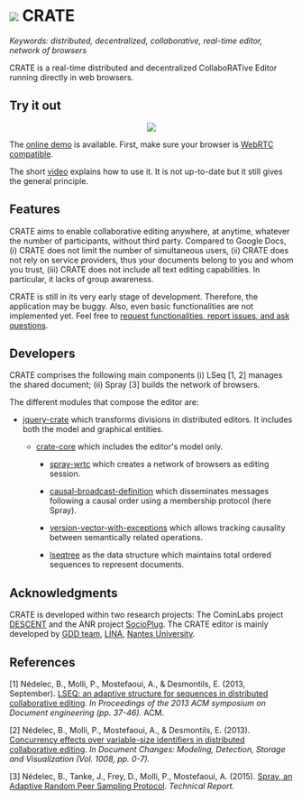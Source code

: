 # <img src="https://raw.githubusercontent.com/Chat-Wane/CRATE/master/img/crateicon.png" /> CRATE

<i>Keywords: distributed, decentralized, collaborative, real-time editor, network of browsers</i>

CRATE is a real-time distributed and decentralized CollaboRATive Editor running directly in web browsers.

## Try it out

<div style="text-align:center; width:inherit">
  <img src="https://raw.githubusercontent.com/Chat-Wane/CRATE/master/img/screenshot.png" style="max-width:500px"/>
  </div>

The [online demo](http://chat-wane.github.io/CRATE/) is available. First, make sure your browser is [WebRTC compatible](http://caniuse.com/#feat=rtcpeerconnection).

The short [video](https://www.dropbox.com/s/egf2c2do1jd331w/CRATE-video.mp4?dl=0) explains how to use it. It is not up-to-date but it still gives the general principle.

## Features

CRATE aims to enable collaborative editing anywhere, at anytime, whatever the number of participants, without third party. Compared to Google Docs, (i) CRATE does not limit the number of simultaneous users, (ii) CRATE does not rely on service providers, thus your documents belong to you and whom you trust, (iii) CRATE does not include all text editing capabilities. In particular, it lacks of group awareness.

CRATE is still in its very early stage of development. Therefore, the
application may be buggy. Also, even basic functionalities are not implemented yet. Feel free to [request functionalities, report issues, and ask questions](https://github.com/Chat-Wane/CRATE/issues).

## Developers

CRATE comprises the following main components (i) LSeq [1, 2] manages the shared document; (ii) Spray [3] builds the network of browsers.

The different modules that compose the editor are:

* [jquery-crate](https://github.com/Chat-Wane/jquery-crate) which transforms divisions in distributed editors. It includes both the model and graphical entities.

  * [crate-core](https://github.com/Chat-Wane/crate-core) which includes the editor's model only.

    * [spray-wrtc](https://github.com/Chat-Wane/spray-wrtc) which creates a network of browsers as editing session.

    * [causal-broadcast-definition](https://github.com/Chat-Wane/CausalBroadcastDefinition) which disseminates messages following a causal order using a membership protocol (here Spray).

    * [version-vector-with-exceptions](https://github.com/Chat-Wane/version-vector-with-exceptions) which allows tracking causality between semantically related operations.

    * [lseqtree](https://github.com/Chat-Wane/LSEQTree) as the data structure which maintains total ordered sequences to represent documents.

## Acknowledgments

CRATE is developed within two research projects: The CominLabs project
[DESCENT](http://www.descent.cominlabs.ueb.eu/) and the ANR project
[SocioPlug](http://socioplug.univ-nantes.fr/). The CRATE editor is mainly
developed by [GDD team](https://sites.google.com/site/gddlina/),
[LINA](https://www.lina.univ-nantes.fr/), [Nantes
University](http://www.univ-nantes.fr/).

## References

[1] Nédelec, B., Molli, P., Mostefaoui, A., & Desmontils, E. (2013,
September). [LSEQ: an adaptive structure for sequences in distributed
collaborative
editing](http://hal.univ-nantes.fr/docs/00/92/16/33/PDF/fp025-nedelec.pdf). <i>In
Proceedings of the 2013 ACM symposium on Document engineering (pp. 37-46).</i> ACM.

[2] Nédelec, B., Molli, P., Mostefaoui, A., & Desmontils,
E. (2013). [Concurrency effects over variable-size identifiers in distributed
collaborative
editing](https://hal.archives-ouvertes.fr/hal-00921655/document). <i>In
Document Changes: Modeling, Detection, Storage and Visualization (Vol. 1008,
pp. 0-7).</i>

[3] Nédelec, B., Tanke, J., Frey, D., Molli, P., Mostefaoui, A. (2015).
[Spray, an Adaptive Random Peer Sampling Protocol](https://hal.archives-ouvertes.fr/hal-01203363/file/spray.pdf). <i>Technical Report.</i>
